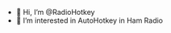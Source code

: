 - 👋 Hi, I’m @RadioHotkey
- 👀 I’m interested in AutoHotkey in Ham Radio

<!---
RadioHotkey/RadioHotkey is a ✨ special ✨ repository because its `README.md` (this file) appears on your GitHub profile.
You can click the Preview link to take a look at your changes.
--->
